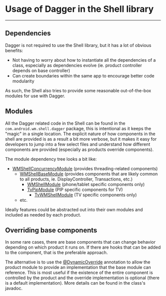 # Usage of Dagger in the Shell library

---

## Dependencies

Dagger is not required to use the Shell library, but it has a lot of obvious benefits:

- Not having to worry about how to instantiate all the dependencies of a class, especially as
  dependencies evolve (ie. product controller depends on base controller)
- Can create boundaries within the same app to encourage better code modularity

As such, the Shell also tries to provide some reasonable out-of-the-box modules for use with Dagger.

## Modules

All the Dagger related code in the Shell can be found in the `com.android.wm.shell.dagger` package,
this is intentional as it keeps the "magic" in a single location.  The explicit nature of how
components in the shell are provided is as a result a bit more verbose, but it makes it easy for
developers to jump into a few select files and understand how different components are provided
(especially as products override components).

The module dependency tree looks a bit like:
- [WMShellConcurrencyModule](frameworks/base/libs/WindowManager/Shell/src/com/android/wm/shell/dagger/WMShellConcurrencyModule.java)
  (provides threading-related components)
  - [WMShellBaseModule](frameworks/base/libs/WindowManager/Shell/src/com/android/wm/shell/dagger/WMShellBaseModule.java)
    (provides components that are likely common to all products, ie. DisplayController,
    Transactions, etc.)
    - [WMShellModule](frameworks/base/libs/WindowManager/Shell/src/com/android/wm/shell/dagger/WMShellModule.java)
      (phone/tablet specific components only)
    - [TvPipModule](frameworks/base/libs/WindowManager/Shell/src/com/android/wm/shell/dagger/TvPipModule.java)
      (PIP specific components for TV)
      - [TvWMShellModule](frameworks/base/libs/WindowManager/Shell/src/com/android/wm/shell/dagger/TvWMShellModule.java)
        (TV specific components only)
  - etc.

Ideally features could be abstracted out into their own modules and included as needed by each
product.

## Overriding base components

In some rare cases, there are base components that can change behavior depending on which
product it runs on.  If there are hooks that can be added to the component, that is the
preferable approach.

The alternative is to use the [@DynamicOverride](frameworks/base/libs/WindowManager/Shell/src/com/android/wm/shell/dagger/DynamicOverride.java)
annotation to allow the product module to provide an implementation that the base module can
reference.  This is most useful if the existence of the entire component is controlled by the
product and the override implementation is optional (there is a default implementation).  More
details can be found in the class's javadoc.